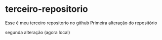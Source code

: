 # terceiro-repositorio
Esse é meu terceiro repositorio no github
Primeira alteração do repositório

segunda alteração (agora local)